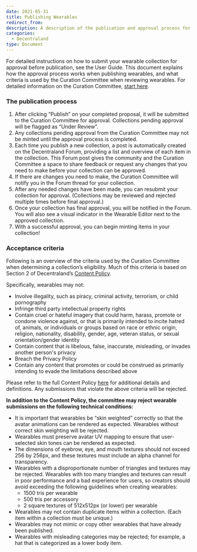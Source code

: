 ```yaml
---
date: 2021-05-31
title: Publishing Wearables
redirect_from:
description: A description of the publication and approval process for Decentraland wearables
categories:
  - Decentraland
type: Document
---
```


For detailed instructions on how to submit your wearable collection for approval before publication, see the User Guide. This document explains how the approval process works when publishing wearables, and what criteria is used by the Curation Committee when reviewing wearables. For detailed information on the Curation Committee, [start here](https://docs.decentraland.org/wearables/curation-committee).

### The publication process

1. After clicking “Publish” on your completed proposal, it will be submitted to the Curation Committee for approval. Collections pending approval will be flagged as “Under Review”.
2. Any collections pending approval from the Curation Committee may not be minted until the approval process is completed.
3. Each time you publish a new collection, a post is automatically created on the Decentraland Forum, providing a list and overview of each item in the collection. This Forum post gives the community and the Curation Committee a space to share feedback or request any changes that you need to make before your collection can be approved.
4. If there are changes you need to make, the Curation Committee will notify you in the Forum thread for your collection.
5. After any needed changes have been made, you can resubmit your collection for approval. (Collections may be reviewed and rejected multiple times before final approval.)
6. Once your collection has final approval, you will be notified in the Forum. You will also see a visual indicator in the Wearable Editor next to the approved collection.
7. With a successful approval, you can begin minting items in your collection!

### Acceptance criteria

Following is an overview of the criteria used by the Curation Committee when determining a collection’s eligibility. Much of this criteria is based on Section 2 of Decentraland’s [Content Policy](https://decentraland.org/content/).

Specifically, wearables may not:

* Involve illegality, such as piracy, criminal activity, terrorism, or child pornography
* Infringe third party intellectual property rights
* Contain cruel or hateful imagery that could harm, harass, promote or condone violence against, or that is primarily intended to incite hatred of, animals, or individuals or groups based on race or ethnic origin, religion, nationality, disability, gender, age, veteran status, or sexual orientation/gender identity
* Contain content that is libelous, false, inaccurate, misleading, or invades another person's privacy
* Breach the Privacy Policy
* Contain any content that promotes or could be construed as primarily intending to evade the limitations described above

Please refer to the full Content Policy [here](https://decentraland.org/content/) for additional details and definitions. Any submissions that violate the above criteria will be rejected.

**In addition to the Content Policy, the committee may reject wearable submissions on the following technical conditions:**

* It is important that wearables be “skin weighted” correctly so that the avatar animations can be rendered as expected. Wearables without correct skin weighting will be rejected.
* Wearables must preserve avatar UV mapping to ensure that user-selected skin tones can be rendered as expected.
* The dimensions of eyebrow, eye, and mouth textures should not exceed 256 by 256px, and these textures must include an alpha channel for transparency.
* Wearables with a disproportionate number of triangles and textures may be rejected. Wearables with too many triangles and textures can result in poor performance and a bad experience for users, so creators should avoid exceeding the following guidelines when creating wearables:
  * 1500 tris per wearable
  * 500 tris per accessory
  * 2 square textures of 512x512px (or lower) per wearable 
* Wearables may not contain duplicate items within a collection. (Each item within a collection must be unique.)
* Wearables may not mimic or copy other wearables that have already been published.
* Wearables with misleading categories may be rejected; for example, a hat that is categorized as a lower body item.
